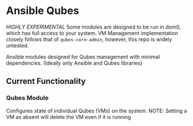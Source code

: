 Ansible Qubes
=============

*HIGHLY EXPERIMENTAL* Some modules are designed to be run in dom0, which has full access to your system. VM Management implementation closely follows that of `qubes-core-admin`, however, this repo is widely untested.

Ansible modules designed for Qubes management with minimal dependencies. (Ideally only Ansible and Qubes libraries)

Current Functionality
---------------------

### Qubes Module

Configures state of individual Qubes (VMs) on the system. NOTE: Setting a VM as absent will delete the VM even if it is running
